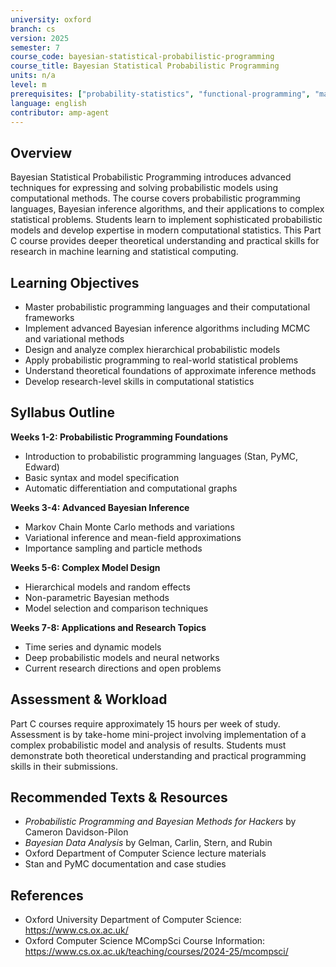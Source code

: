 ```yaml
---
university: oxford
branch: cs
version: 2025
semester: 7
course_code: bayesian-statistical-probabilistic-programming
course_title: Bayesian Statistical Probabilistic Programming
units: n/a
level: m
prerequisites: ["probability-statistics", "functional-programming", "machine-learning"]
language: english
contributor: amp-agent
---
```


## Overview

Bayesian Statistical Probabilistic Programming introduces advanced techniques for expressing and solving probabilistic models using computational methods. The course covers probabilistic programming languages, Bayesian inference algorithms, and their applications to complex statistical problems. Students learn to implement sophisticated probabilistic models and develop expertise in modern computational statistics. This Part C course provides deeper theoretical understanding and practical skills for research in machine learning and statistical computing.

## Learning Objectives

- Master probabilistic programming languages and their computational frameworks
- Implement advanced Bayesian inference algorithms including MCMC and variational methods
- Design and analyze complex hierarchical probabilistic models
- Apply probabilistic programming to real-world statistical problems
- Understand theoretical foundations of approximate inference methods
- Develop research-level skills in computational statistics

## Syllabus Outline

**Weeks 1-2: Probabilistic Programming Foundations**
- Introduction to probabilistic programming languages (Stan, PyMC, Edward)
- Basic syntax and model specification
- Automatic differentiation and computational graphs

**Weeks 3-4: Advanced Bayesian Inference**
- Markov Chain Monte Carlo methods and variations
- Variational inference and mean-field approximations
- Importance sampling and particle methods

**Weeks 5-6: Complex Model Design**
- Hierarchical models and random effects
- Non-parametric Bayesian methods
- Model selection and comparison techniques

**Weeks 7-8: Applications and Research Topics**
- Time series and dynamic models
- Deep probabilistic models and neural networks
- Current research directions and open problems

## Assessment & Workload

Part C courses require approximately 15 hours per week of study. Assessment is by take-home mini-project involving implementation of a complex probabilistic model and analysis of results. Students must demonstrate both theoretical understanding and practical programming skills in their submissions.

## Recommended Texts & Resources

- *Probabilistic Programming and Bayesian Methods for Hackers* by Cameron Davidson-Pilon
- *Bayesian Data Analysis* by Gelman, Carlin, Stern, and Rubin
- Oxford Department of Computer Science lecture materials
- Stan and PyMC documentation and case studies

## References

- Oxford University Department of Computer Science: https://www.cs.ox.ac.uk/
- Oxford Computer Science MCompSci Course Information: https://www.cs.ox.ac.uk/teaching/courses/2024-25/mcompsci/
